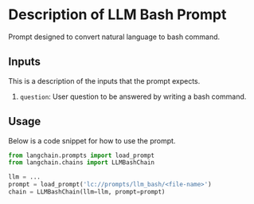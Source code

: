 # Description of LLM Bash Prompt

Prompt designed to convert natural language to bash command.

## Inputs

This is a description of the inputs that the prompt expects.

1. `question`: User question to be answered by writing a bash command.


## Usage

Below is a code snippet for how to use the prompt.

```python
from langchain.prompts import load_prompt
from langchain.chains import LLMBashChain

llm = ...
prompt = load_prompt('lc://prompts/llm_bash/<file-name>')
chain = LLMBashChain(llm=llm, prompt=prompt)
```


